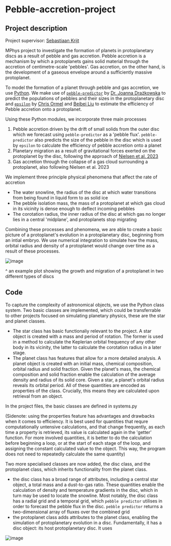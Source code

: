 # Pebble-accretion-project
## Project description
Project supervisor: [Sebastiaan Krijt](https://www.skrijt.com/)

MPhys project to investigate the formation of planets in protoplanetary discs as a result of pebble and gas accretion. Pebble accretion is a mechanism by which a protoplanets gains solid material through the accretion of centimetre-scale 'pebbles'. Gas accretion, on the other hand, is the development of a gaseous envelope around a sufficiently massive protoplanet. 

To model the formation of a planet through pebble and gas accretion, we use [Python](https://www.python.org). We make use of [`pebble-predictor`](https://github.com/astrojoanna/pebble-predictor.git) by [Dr. Joanna Drążkowska](https://www2.mps.mpg.de/homes/drazkowska/Home.html) to predict the populations of pebbles and their sizes in the protoplanetary disc and [`epsilon`](https://staff.fnwi.uva.nl/c.w.ormel/software.html) by [Chris Ormel](https://staff.fnwi.uva.nl/c.w.ormel/index.html) and [Beibei Liu](https://sites.google.com/view/beibei-liu/) to estimate the efficiency of Pebble accretion onto a protoplanet. 

Using these Python modules, we incorporate three main processes
 1. Pebble accretion driven by the drift of small solids from the outer disc which we forecast using `pebble-predictor` as a 'pebble flux'. `pebble-predictor` also predicts the size of the pebble in the disc which is used by `epsilon` to calculate the efficiency of pebble accretion onto a planet
 2. Planetary migration as a result of gravitational forces exerted on the protoplanet by the disc, following the approach of [Nielsen et al. 2023](https://arxiv.org/abs/2308.15504)
 3. Gas accretion through the collapse of a gas cloud surrounding a protoplanet, also following Nielsen et al. 2023

We implement three principle physical phenomena that affect the rate of accretion
- The water snowline, the radius of the disc at which water transitions from being found in liquid form to as solid ice
- The pebble isolation mass, the mass of a protoplanet at which gas cloud in its vicinity is dense enough to deflect incoming pebbles
- The corotation radius, the inner radius of the disc at which gas no longer lies in a central 'midplane', and protoplanets stop migrating

Combining these processes and phenomena, we are able to create a basic picture of a protoplanet's evolution in a protoplanetary disc, beginning from an intial embryo. We use numerical integration to simulate how the mass, orbital radius and density of a protoplanet would change over time as a result of these processes. 

![image](https://github.com/user-attachments/assets/ea947af8-6ff9-49f4-abcc-9eb06061f5e5)

^ an example plot showing the growth and migration of a protoplanet in two different types of discs

## Code
To capture the complexity of astronomical objects, we use the Python class system. Two basic classes are implemented, which could be transferrable to other projects focused on simulating planetary physics, these are the star and planet classes. 
- The star class has basic functionaliy relevant to the project. A star object is created with a mass and period of rotation. The former is used in a method to calculate the Keplerian orbital frequency of any other body in its vicinity, the latter to calculate the corotation radius in a later stage. 
- The planet class has features that allow for a more detailed analysis. A planet object is created with an initial mass, chemical composition, orbital radius and solid fraction. Given the planet's mass, the chemical composition and solid fraction enable the calculation of the average density and radius of its solid core. Given a star, a planet's orbital radius reveals its orbital period. All of these quantities are encoded as properties of the class. Crucially, this means they are calculated upon retrieval from an object.

In the project files, the basic classes are defined in systems.py

(Sidenote: using the properties feature has advantages and drawbacks when it comes to efficiency. It is best used for quantities that requre computationally untensive calculations, and that change frequently, as each time a property is retrieved, its value is calculated again in the 'getter' function. For more involved quantities, it is better to do the calculation before beginning a loop, or at the start of each stage of the loop, and assigning the constant calculated value to the object. This way, the program does not need to repeatedly calculate the same quantity)

Two more specialised classes are now added, the disc class, and the protoplanet class, which inherits functionality from the planet class.
- the disc class has a broad range of attributes, including a central star object, a total mass and a dust-to-gas ratio. These quantities enable the calculation of density and temperature gradients in the disc, which in turn may be used to locate the snowline. Most notably, the disc class has a radial grid and a temporal grid, which `pebble predictor` utilises in order to forecast the pebble flux in the disc. `pebble predictor` returns a two-dimensional array of fluxes over the combined grid
- the protoplanet class adds attributes to the planet class, enabling the simulation of protoplanetary evolution in a disc. Fundamentally, it has a disc object: its host protoplanetary disc. It uses 



![image](https://github.com/user-attachments/assets/a7d4d866-4ae9-41ab-b9f2-543c1d6a5643)


